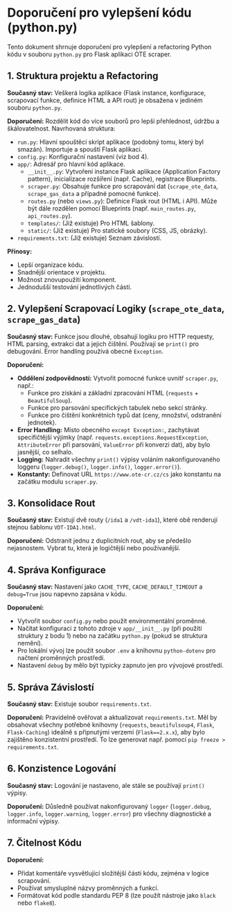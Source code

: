 # Doporučení pro vylepšení kódu (python.py)

Tento dokument shrnuje doporučení pro vylepšení a refactoring Python kódu v souboru `python.py` pro Flask aplikaci OTE scraper.

## 1. Struktura projektu a Refactoring

**Současný stav:** Veškerá logika aplikace (Flask instance, konfigurace, scrapovací funkce, definice HTML a API rout) je obsažena v jediném souboru `python.py`.

**Doporučení:** Rozdělit kód do více souborů pro lepší přehlednost, údržbu a škálovatelnost. Navrhovaná struktura:

*   `run.py`: Hlavní spouštěcí skript aplikace (podobný tomu, který byl smazán). Importuje a spouští Flask aplikaci.
*   `config.py`: Konfigurační nastavení (viz bod 4).
*   `app/`: Adresář pro hlavní kód aplikace.
    *   `__init__.py`: Vytvoření instance Flask aplikace (Application Factory pattern), inicializace rozšíření (např. Cache), registrace Blueprints.
    *   `scraper.py`: Obsahuje funkce pro scrapování dat (`scrape_ote_data`, `scrape_gas_data` a případné pomocné funkce).
    *   `routes.py` (nebo `views.py`): Definice Flask rout (HTML i API). Může být dále rozdělen pomocí Blueprints (např. `main_routes.py`, `api_routes.py`).
    *   `templates/`: (Již existuje) Pro HTML šablony.
    *   `static/`: (Již existuje) Pro statické soubory (CSS, JS, obrázky).
*   `requirements.txt`: (Již existuje) Seznam závislostí.

**Přínosy:**
*   Lepší organizace kódu.
*   Snadnější orientace v projektu.
*   Možnost znovupoužití komponent.
*   Jednodušší testování jednotlivých částí.

## 2. Vylepšení Scrapovací Logiky (`scrape_ote_data`, `scrape_gas_data`)

**Současný stav:** Funkce jsou dlouhé, obsahují logiku pro HTTP requesty, HTML parsing, extrakci dat a jejich čištění. Používají se `print()` pro debugování. Error handling používá obecné `Exception`.

**Doporučení:**

*   **Oddělení zodpovědností:** Vytvořit pomocné funkce uvnitř `scraper.py`, např.:
    *   Funkce pro získání a základní zpracování HTML (`requests` + `BeautifulSoup`).
    *   Funkce pro parsování specifických tabulek nebo sekcí stránky.
    *   Funkce pro čištění konkrétních typů dat (ceny, množství, odstranění jednotek).
*   **Error Handling:** Místo obecného `except Exception:`, zachytávat specifičtější výjimky (např. `requests.exceptions.RequestException`, `AttributeError` při parsování, `ValueError` při konverzi dat), aby bylo jasnější, co selhalo.
*   **Logging:** Nahradit všechny `print()` výpisy voláním nakonfigurovaného loggeru (`logger.debug()`, `logger.info()`, `logger.error()`).
*   **Konstanty:** Definovat URL `https://www.ote-cr.cz/cs` jako konstantu na začátku modulu `scraper.py`.

## 3. Konsolidace Rout

**Současný stav:** Existují dvě routy (`/ida1` a `/vdt-ida1`), které obě renderují stejnou šablonu `VDT-IDA1.html`.

**Doporučení:** Odstranit jednu z duplicitních rout, aby se předešlo nejasnostem. Vybrat tu, která je logičtější nebo používanější.

## 4. Správa Konfigurace

**Současný stav:** Nastavení jako `CACHE_TYPE`, `CACHE_DEFAULT_TIMEOUT` a `debug=True` jsou napevno zapsána v kódu.

**Doporučení:**

*   Vytvořit soubor `config.py` nebo použít environmentální proměnné.
*   Načítat konfiguraci z tohoto zdroje v `app/__init__.py` (při použití struktury z bodu 1) nebo na začátku `python.py` (pokud se struktura nemění).
*   Pro lokální vývoj lze použít soubor `.env` a knihovnu `python-dotenv` pro načtení proměnných prostředí.
*   Nastavení `debug` by mělo být typicky zapnuto jen pro vývojové prostředí.

## 5. Správa Závislostí

**Současný stav:** Existuje soubor `requirements.txt`.

**Doporučení:** Pravidelně ověřovat a aktualizovat `requirements.txt`. Měl by obsahovat všechny potřebné knihovny (`requests`, `beautifulsoup4`, `Flask`, `Flask-Caching`) ideálně s připnutými verzemi (`Flask==2.x.x`), aby bylo zajištěno konzistentní prostředí. To lze generovat např. pomocí `pip freeze > requirements.txt`.

## 6. Konzistence Logování

**Současný stav:** Logování je nastaveno, ale stále se používají `print()` výpisy.

**Doporučení:** Důsledně používat nakonfigurovaný `logger` (`logger.debug`, `logger.info`, `logger.warning`, `logger.error`) pro všechny diagnostické a informační výpisy.

## 7. Čitelnost Kódu

**Doporučení:**

*   Přidat komentáře vysvětlující složitější části kódu, zejména v logice scrapování.
*   Používat smysluplné názvy proměnných a funkcí.
*   Formátovat kód podle standardu PEP 8 (lze použít nástroje jako `black` nebo `flake8`). 